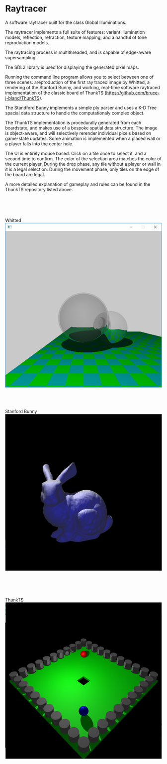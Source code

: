 # Raytracer
A software raytracer built for the class Global Illuminations.

The raytracer implements a full suite of features: variant illumination models, reflection, refraction, texture mapping, and a handful of tone reproduction models.

The raytracing process is multithreaded, and is capable of edge-aware supersampling.

The SDL2 library is used for displaying the generated pixel maps.

Running the command line program allows you to select between one of three scenes: areproduction of the first ray traced image by Whitted, a rendering of the Stanford Bunny, and working, real-time software raytraced implementation of the classic board of ThunkTS (https://github.com/bruce-j-bland/ThunkTS).

The Standford Bunny implements a simple ply parser and uses a K-D Tree spacial data structure to handle the computationaly complex object.

The ThunkTS implementation is procedurally generated from each boardstate, and makes use of a bespoke spatial data structure. The image is object-aware, and will selectively rerender individual pixels based on game-state updates. Some animation is implemented when a placed wall or a player falls into the center hole.

The UI is entirely mouse based. Click on a tile once to select it, and a second time to confirm. The color of the selection area matches the color of the current player. During the drop phase, any tile without a player or wall in it is a legal selection. During the movement phase, only tiles on the edge of the board are legal.

A more detailed explanation of gameplay and rules can be found in the ThunkTS repository listed above.

<br/><br/><br/><br/>
Whitted<br/>
![Alt text](Images/Whitted.png?raw=true "Whitted")
<br/><br/><br/><br/>

Stanford Bunny<br/>
![Alt text](Images/Bunny.png?raw=true "Stanford Bunny")

<br/><br/><br/><br/>
ThunkTS<br/>
![Alt text](Images/ThunkTS.png?raw=true "ThunkTS")
